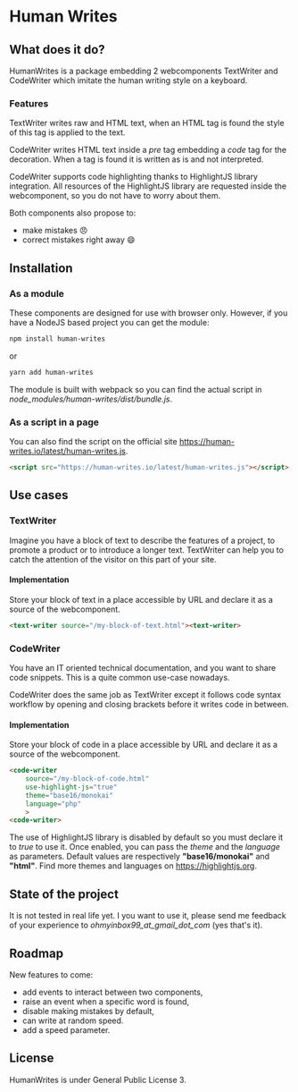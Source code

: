 # Human Writes

## What does it do?

HumanWrites is a package embedding 2 webcomponents TextWriter and CodeWriter which imitate the human writing style on a keyboard.

### Features

TextWriter writes raw and HTML text, when an HTML tag is found the style of this tag is applied to the text.

CodeWriter writes HTML text inside a _pre_ tag embedding a _code_ tag for the decoration. When a tag is found it is written as is and not interpreted.

CodeWriter supports code highlighting thanks to HighlightJS library integration. All resources of the HighlightJS library are requested inside the webcomponent, so you do not have to worry about them.

Both components also propose to:
- make mistakes :angry:
- correct mistakes right away :smile:

## Installation

### As a module

These components are designed for use with browser only. However, if you have a NodeJS based project you can get the module:

```bash
npm install human-writes
```

or 

```bash
yarn add human-writes
```

The module is built with webpack so you can find the actual script in _node_modules/human-writes/dist/bundle.js_.

### As a script in a page

You can also find the script on the official site https://human-writes.io/latest/human-writes.js.

```html
<script src="https://human-writes.io/latest/human-writes.js"></script>
```

## Use cases

### TextWriter

Imagine you have a block of text to describe the features of a project, to promote a product or to introduce a longer text. TextWriter can help you to catch the attention of the visitor on this part of your site.

#### Implementation

Store your block of text in a place accessible by URL and declare it as a source of the webcomponent.

```html
<text-writer source="/my-block-of-text.html"><text-writer>
```

### CodeWriter

You have an IT oriented technical documentation, and you want to share code snippets. This is a quite common use-case nowadays.

CodeWriter does the same job as TextWriter except it follows code syntax workflow by opening and closing brackets before it writes code in between.

#### Implementation

Store your block of code in a place accessible by URL and declare it as a source of the webcomponent.

```html
<code-writer 
    source="/my-block-of-code.html"
    use-highlight-js="true"
    theme="base16/monokai"
    language="php"
    >
<code-writer>
```

The use of HighlightJS library is disabled by default so you must declare it to _true_ to use it. Once enabled, you can pass the _theme_ and the _language_ as parameters. Default values are respectively **"base16/monokai"** and **"html"**. Find more themes and languages on https://highlightjs.org.

## State of the project

It is not tested in real life yet. I you want to use it, please send me feedback of your experience to _ohmyinbox99_at_gmail_dot_com_ (yes that's it).

## Roadmap

New features to come:

- add events to interact between two components,
- raise an event when a specific word is found,
- disable making mistakes by default,
- can write at random speed.
- add a speed parameter.

## License

HumanWrites is under General Public License 3.
